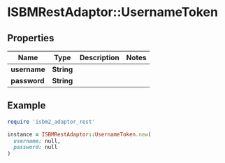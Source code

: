 # ISBMRestAdaptor::UsernameToken

## Properties

| Name | Type | Description | Notes |
| ---- | ---- | ----------- | ----- |
| **username** | **String** |  |  |
| **password** | **String** |  |  |

## Example

```ruby
require 'isbm2_adaptor_rest'

instance = ISBMRestAdaptor::UsernameToken.new(
  username: null,
  password: null
)
```

